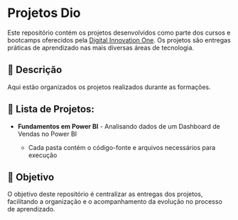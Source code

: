 # Projetos Dio

Este repositório contém os projetos desenvolvidos como parte dos cursos e bootcamps oferecidos pela [Digital Innovation One](https://www.dio.me/). Os projetos são entregas práticas de aprendizado nas mais diversas áreas de tecnologia.

## 📝 Descrição

Aqui estão organizados os projetos realizados durante as formações.

## 📂 Lista de Projetos:

- **Fundamentos em Power BI** - Analisando dados de um Dashboard de Vendas no Power BI


  - Cada pasta contém o código-fonte e arquivos necessários para execução


## 🎯 Objetivo

O objetivo deste repositório é centralizar as entregas dos projetos, facilitando a organização e o acompanhamento da evolução no processo de aprendizado.
